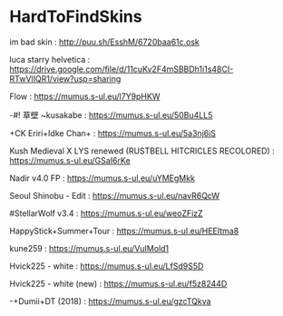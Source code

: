 # HardToFindSkins


im bad skin : http://puu.sh/EsshM/6720baa61c.osk

luca starry helvetica : https://drive.google.com/file/d/11cuKv2F4mSBBDh1i1s48CI-RTwVlIQR1/view?usp=sharing

Flow : https://mumus.s-ul.eu/l7Y9pHKW

-#! 草壁 ~kusakabe : https://mumus.s-ul.eu/50Bu4LL5

+CK Eriri+Idke Chan+ : https://mumus.s-ul.eu/5a3nj6iS

Kush Medieval X LYS renewed (RUSTBELL HITCRICLES RECOLORED) : https://mumus.s-ul.eu/GSaI6rKe

Nadir v4.0 FP : https://mumus.s-ul.eu/uYMEgMkk

Seoul Shinobu - Edit : https://mumus.s-ul.eu/navR6QcW

#StellarWolf v3.4 : https://mumus.s-ul.eu/weoZFizZ

HappyStick+Summer+Tour : https://mumus.s-ul.eu/HEEItma8

kune259 : https://mumus.s-ul.eu/VuIMold1

Hvick225 - white : https://mumus.s-ul.eu/LfSd9S5D

Hvick225 - white (new) : https://mumus.s-ul.eu/f5z8244D

-+Dumii+DT (2018) : https://mumus.s-ul.eu/gzcTQkva
